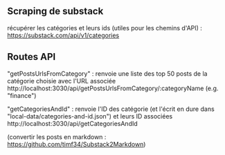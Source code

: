 ## Scraping de substack

récupérer les catégories et leurs ids (utiles pour les chemins d'API) : https://substack.com/api/v1/categories

## Routes API

"getPostsUrlsFromCategory" : renvoie une liste des top 50 posts de la catégorie choisie avec l'URL associée
http://localhost:3030/api/getPostsUrlsFromCategory/:categoryName (e.g. "finance")

"getCategoriesAndId" : renvoie l'ID des catégorie (et l'écrit en dure dans "local-data/categories-and-id.json") et leurs ID associées
http://localhost:3030/api/getCategoriesAndId

(convertir les posts en markdown : https://github.com/timf34/Substack2Markdown)
